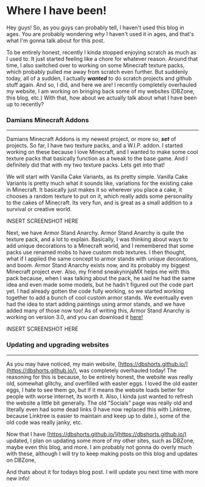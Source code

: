 # Where I have been!
Hey guys! So, as you guys can probably tell, I haven't used this blog in ages. You are probably wondering *why* I haven't used it in ages, and that's what I'm gonna talk about for this post.

To be entirely honest, recently I kinda stopped enjoying scratch as much as I used to. It just started feeling like a chore for whatever reason. Around that time, I also switched over to working on some Minecraft texture packs, which probably pulled me away from scratch even further. But suddenly today, all of a sudden, I actually ***wanted*** to do scratch projects and github stuff again. And so, I did, and here we are! I recently completely overhauled my website, I am working on bringing back some of my websites (DBZone, this blog, etc.)
With that, how about we actually talk about what I have been up to recently?

### Damians Minecraft Addons
---
Damians Minecraft Addons is my newest project, or more so, ***set*** of projects. So far, I have two texture packs, and a W.I.P. addon. I started working on these because I love Minecraft, and I wanted to make some cool texture packs that basically function as a tweak to the base game. And I definitely did that with my two texture packs. Lets get into that!

We will start with Vanilla Cake Variants, as its pretty simple. Vanilla Cake Variants is pretty much what it sounds like, variations for the existing cake in Minecraft. It basically just makes it so wherever you place a cake, it chooses a random texture to put on it, which really adds some personality to the cakes of Minecraft. Its very fun, and is great as a small addition to a survival or creative world. 

INSERT SCREENSHOT HERE


Next, we have Armor Stand Anarchy. Armor Stand Anarchy is quite the texture pack, and a lot to explain. Basically, I was thinking about ways to add unique decorations to a Minecraft world, and I remembered that some packs use renamed mobs to have custom mob textures. I then thought, what if I applied the same concept to armor stands with unique decorations, and boom. Armor Stand Anarchy exists now, and its probably my biggest Minecraft project ever. Also, my friend sneakyninjaMX helps me with this pack because, when I was talking about the pack, he said he had the same idea and even made some models, but he hadn't figured out the code part yet. I had already gotten the code fully working, so we started working together to add a bunch of cool custom armor stands. We eventually even had the idea to start adding paintings using armor stands, and we have added many of those now too! As of writing this, Armor Stand Anarchy is working on version 3.0, and you can download it 
[here!](https://dbshorts.github.io/damians-minecraft-addons/armor%20stand%20anarchy.html)

INSERT SCREENSHOT HERE



### Updating and upgrading websites
---
As you may have noticed, my main website, [https://dbshorts.github.io/](https://dbshorts.github.io/), was completely overhauled today! The reasoning for this is because, to be entirely honest, the website was really old, somewhat glitchy, and overfilled with easter eggs. I loved the old easter eggs, I hate to see them go, but if it means the website loads better for people with worse internet, its worth it. Also, I kinda just wanted to refresh the website a little bit generally. The old "Socials" page was really old and literally even had some dead links (I have now replaced this with Linktree, because Linktree is easier to maintain and keep up to date.), some of the old code was really janky, etc.

Now that I have [https://dbshorts.github.io/](https://dbshorts.github.io/) updated, I plan on updating some more of my other sites, such as DBZone, maybe even this blog, and more. I am probably not gonna do overly much with these, although I will try to keep making posts on this blog and updates on DBZone, 


And thats about it for todays blog post. I will update you next time with more new info!